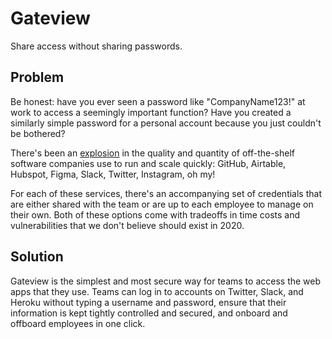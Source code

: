 # Gateview

Share access without sharing passwords.

## Problem

Be honest: have you ever seen a password like "CompanyName123!" at work to
access a seemingly important function?  Have you created a similarly simple
password for a personal account because you just couldn't be bothered?

There's been an
[explosion](https://blog.acrossapp.com/how-a-2-person-startup-already-uses-28-other-tools/)
in the quality and quantity of off-the-shelf software companies use to
run and scale quickly: GitHub, Airtable, Hubspot, Figma, Slack, Twitter,
Instagram, oh my!

For each of these services, there's an accompanying set of credentials that are
either shared with the team or are up to each employee to manage on their own.
Both of these options come with tradeoffs in time costs and vulnerabilities that
we don't believe should exist in 2020.

## Solution

Gateview is the simplest and most secure way for teams to access the web apps
that they use. Teams can log in to accounts on Twitter, Slack, and Heroku
without typing a username and password, ensure that their information is kept tightly
controlled and secured, and onboard and offboard employees in one click.
